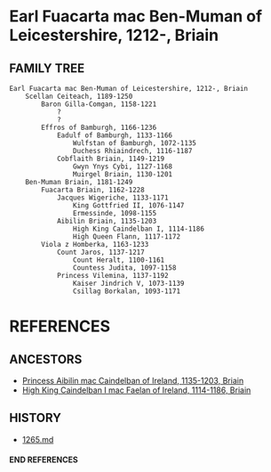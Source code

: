 # Earl Fuacarta mac Ben-Muman of Leicestershire, 1212-, Briain

## FAMILY TREE

```
Earl Fuacarta mac Ben-Muman of Leicestershire, 1212-, Briain
	Scellan Ceiteach, 1189-1250
		Baron Gilla-Comgan, 1158-1221
			?
			?
		Effros of Bamburgh, 1166-1236
			Eadulf of Bamburgh, 1133-1166
				Wulfstan of Bamburgh, 1072-1135
				Duchess Rhiaindrech, 1116-1187
			Cobflaith Briain, 1149-1219
				Gwyn Ynys Cybi, 1127-1168
				Muirgel Briain, 1130-1201
	Ben-Muman Briain, 1181-1249
		Fuacarta Briain, 1162-1228
			Jacques Wigeriche, 1133-1171
				King Gottfried II, 1076-1147
				Ermessinde, 1098-1155
			Aibilin Briain, 1135-1203
				High King Caindelban I, 1114-1186
				High Queen Flann, 1117-1172
		Viola z Homberka, 1163-1233
			Count Jaros, 1137-1217
				Count Heralt, 1100-1161
				Countess Judita, 1097-1158
			Princess Vilemina, 1137-1192
				Kaiser Jindrich V, 1073-1139
				Csillag Borkalan, 1093-1171
```


# REFERENCES

## ANCESTORS
* [Princess Aibilin mac Caindelban of Ireland, 1135-1203, Briain](aibilin_mac_caindelban_1135.md)
* [High King Caindelban I mac Faelan of Ireland, 1114-1186, Briain](caindelban_i_mac_faelan_1114.md)

## HISTORY
* [1265.md](../h/1265.md)

#### END REFERENCES

